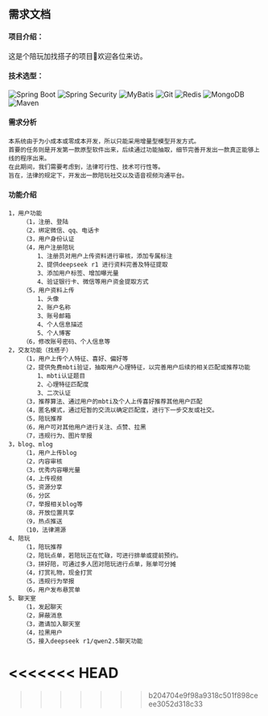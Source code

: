 ## 需求文档

#### 项目介绍：

这是个陪玩加找搭子的项目👋欢迎各位来访。

#### 技术选型：
![Spring Boot](https://img.shields.io/badge/-Spring_Boot-6DB33F?logo=springboot&logoColor=white)
![Spring Security](https://img.shields.io/badge/-Spring_Security-6DB33F?logo=springsecurity&logoColor=white)
![MyBatis](https://img.shields.io/badge/-MyBatis-000000?logo=mybatis)
![Git](https://img.shields.io/badge/-Git-F05032?logo=git&logoColor=white)
![Redis](https://img.shields.io/badge/-Redis-DC382D?logo=redis&logoColor=white)
![MongoDB](https://img.shields.io/badge/-MongoDB-47A248?logo=mongodb&logoColor=white)
![Maven](https://img.shields.io/badge/-Maven-C71A36?logo=apachemaven&logoColor=white)


#### 需求分析
	本系统由于为小成本或零成本开发，所以只能采用增量型模型开发方式。
	首要的任务则是开发第一款原型软件出来，后续通过功能抽取，细节完善开发出一款真正能够上线的程序出来。
	在此期间，我们需要考虑到，法律可行性、技术可行性等。
	旨在，法律的规定下，开发出一款陪玩社交以及语音视频沟通平台。
#### 功能介绍
	1，用户功能
		（1，注册、登陆
		（2，绑定微信、qq、电话卡
		（3，用户身份认证
		（4，用户注册陪玩
			1、注册员对用户上传资料进行审核，添加专属标注
			2、提供deepseek r1 进行资料完善及特征提取
			3、添加用户标签、增加曝光量
			4、验证银行卡、微信等用户资金提取方式
		（5，用户资料上传
			1、头像
			2、账户名称
			3、账号邮箱
			4、个人信息描述
			5、个人博客
		（6，修改账号密码、个人信息等
	2，交友功能（找搭子）
		（1，用户上传个人特征、喜好、偏好等
		（2，提供免费mbti验证，抽取用户心理特征，以完善用户后续的相关匹配或推荐功能
			1、mbti认证题目
			2、心理特征匹配度
			3、二次认证
		（3，推荐算法、通过用户的mbti及个人上传喜好推荐其他用户匹配
		（4，匿名模式，通过短暂的交流以确定匹配度，进行下一步交友或社交。
		（5，陪玩推荐
		（6，用户可对其他用户进行关注、点赞、拉黑
		（7，违规行为、图片举报
	3，blog、mlog
		（1，用户上传blog
		（2，内容审核
		（3，优秀内容曝光量
		（4，上传视频
		（5，资源分享
		（6，分区
		（7，举报相关blog等
		（8，开放位置共享
		（9，热点推送
		（10，法律溯源
	4、陪玩
		（1，陪玩推荐
		（2，陪玩点单，若陪玩正在忙碌，可进行排单或提前预约。
		（3，拼好陪，可通过多人团对陪玩进行点单，账单可分摊
		（4，打赏礼物，现金打赏
		（5，违规行为举报
		（6，用户发布悬赏单
	5、聊天室
		（1，发起聊天
		（2，屏蔽消息
		（3，邀请加入聊天室
		（4，拉黑用户
		（5，接入deepseek r1/qwen2.5聊天功能
<<<<<<< HEAD
=======

>>>>>>> b204704e9f98a9318c501f898ceee3052d318c33
